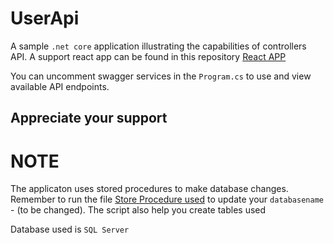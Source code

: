 # UserApi

A sample `.net core` application illustrating the capabilities of controllers API. A support react app can be found in this repository [React APP](https://github.com/Official-Mwita/React-app-for-userapi/)

You can uncomment swagger services in the `Program.cs` to use and view available API endpoints. 

## Appreciate your support


# NOTE

The applicaton uses stored procedures to make database changes. Remember to run the file [Store Procedure used](https://github.com/Official-Mwita/UserApi/blob/master/Stored%20Procedure%20used.sql) to update your `databasename` - (to be changed). The script also help you create tables used

Database used is `SQL Server`
